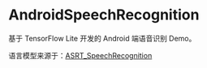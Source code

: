 # AndroidSpeechRecognition
基于 TensorFlow Lite 开发的 Android 端语音识别 Demo。

语言模型来源于：[ASRT_SpeechRecognition](https://github.com/nl8590687/ASRT_SpeechRecognition "基于深度学习的中文语音识别系统")
